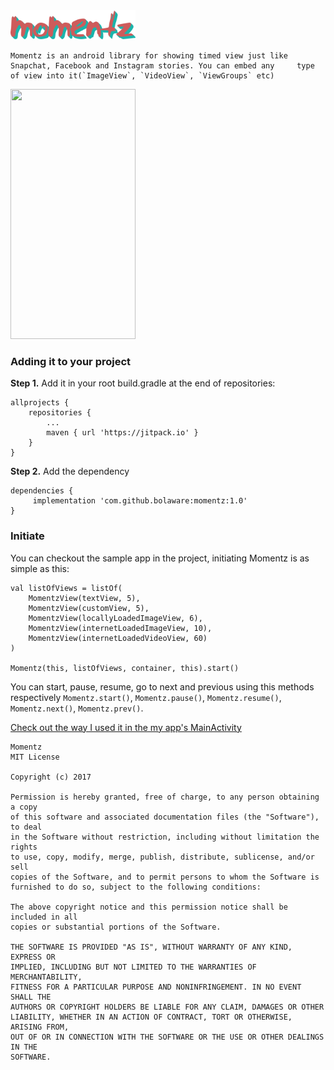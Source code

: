 <img src="Logo.png" width="200">

    Momentz is an android library for showing timed view just like Snapchat, Facebook and Instagram stories. You can embed any     type of view into it(`ImageView`, `VideoView`, `ViewGroups` etc)
<img src="momentz_demo.gif" width="200" height="400">

### Adding it to your project

**Step 1.** Add it in your root build.gradle at the end of repositories:

    allprojects {
		repositories {
			...
			maven { url 'https://jitpack.io' }
		}
	}

**Step 2.** Add the dependency

    dependencies {
	     implementation 'com.github.bolaware:momentz:1.0'
	}
	
### Initiate
You can checkout the sample app in the project, initiating Momentz is as simple as this: 

    val listOfViews = listOf(
        MomentzView(textView, 5),
        MomentzView(customView, 5),
        MomentzView(locallyLoadedImageView, 6),
        MomentzView(internetLoadedImageView, 10),
        MomentzView(internetLoadedVideoView, 60)
    )

    Momentz(this, listOfViews, container, this).start()

You can start, pause, resume, go to next and previous using this methods respectively `Momentz.start()`, `Momentz.pause()`, `Momentz.resume()`, `Momentz.next()`, `Momentz.prev()`.

[Check out the way I used it in the my app's MainActivity](https://github.com/bolaware/momentz/blob/master/app/src/main/java/com/bolaware/viewsslidetimer/MainActivity.kt)

```
Momentz
MIT License

Copyright (c) 2017

Permission is hereby granted, free of charge, to any person obtaining a copy
of this software and associated documentation files (the "Software"), to deal
in the Software without restriction, including without limitation the rights
to use, copy, modify, merge, publish, distribute, sublicense, and/or sell
copies of the Software, and to permit persons to whom the Software is
furnished to do so, subject to the following conditions:

The above copyright notice and this permission notice shall be included in all
copies or substantial portions of the Software.

THE SOFTWARE IS PROVIDED "AS IS", WITHOUT WARRANTY OF ANY KIND, EXPRESS OR
IMPLIED, INCLUDING BUT NOT LIMITED TO THE WARRANTIES OF MERCHANTABILITY,
FITNESS FOR A PARTICULAR PURPOSE AND NONINFRINGEMENT. IN NO EVENT SHALL THE
AUTHORS OR COPYRIGHT HOLDERS BE LIABLE FOR ANY CLAIM, DAMAGES OR OTHER
LIABILITY, WHETHER IN AN ACTION OF CONTRACT, TORT OR OTHERWISE, ARISING FROM,
OUT OF OR IN CONNECTION WITH THE SOFTWARE OR THE USE OR OTHER DEALINGS IN THE
SOFTWARE.
```
